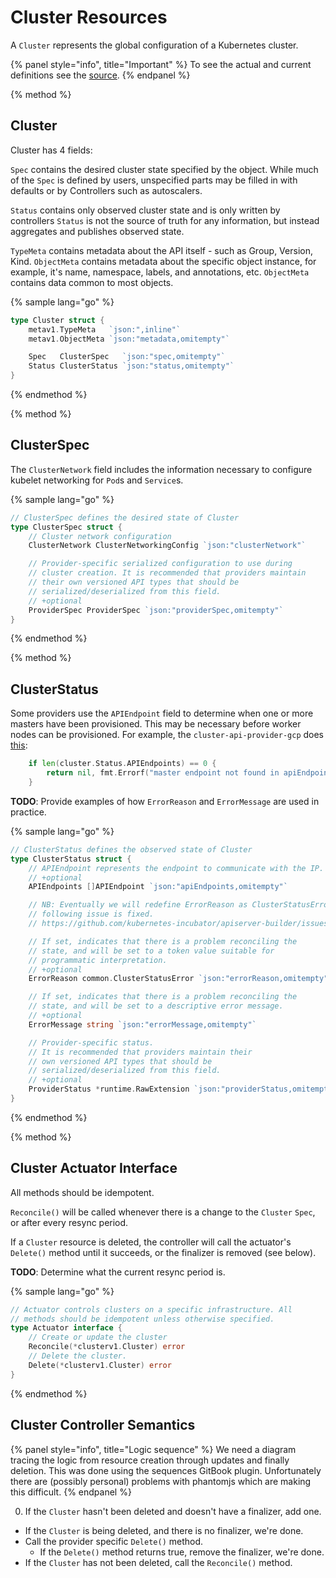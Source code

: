 
# Cluster Resources

A `Cluster` represents the global configuration of a Kubernetes cluster.

{% panel style="info", title="Important" %}
To see the actual and current definitions see the [source](#cluster_source).
{% endpanel %}

{% method %}
## Cluster

Cluster has 4 fields:

`Spec` contains the desired cluster state specified by the object. While much
of the `Spec` is defined by users, unspecified parts may be filled in with
defaults or by Controllers such as autoscalers.

`Status` contains only observed cluster state and is only written by controllers
`Status` is not the source of truth for any information, but instead aggregates
and publishes observed state.

`TypeMeta` contains metadata about the API itself - such as Group, Version, 
Kind. `ObjectMeta` contains metadata about the specific object instance, for
example, it's name, namespace, labels, and annotations, etc. `ObjectMeta` 
contains data common to most objects.

{% sample lang="go" %}
```go
type Cluster struct {
	metav1.TypeMeta   `json:",inline"`
	metav1.ObjectMeta `json:"metadata,omitempty"`

	Spec   ClusterSpec   `json:"spec,omitempty"`
	Status ClusterStatus `json:"status,omitempty"`
}
```
{% endmethod %}

{% method %}
## ClusterSpec

The `ClusterNetwork` field includes the information necessary to configure
kubelet networking for `Pod`s and `Service`s.

{% sample lang="go" %}
```go
// ClusterSpec defines the desired state of Cluster
type ClusterSpec struct {
	// Cluster network configuration
	ClusterNetwork ClusterNetworkingConfig `json:"clusterNetwork"`

	// Provider-specific serialized configuration to use during
	// cluster creation. It is recommended that providers maintain
	// their own versioned API types that should be
	// serialized/deserialized from this field.
	// +optional
	ProviderSpec ProviderSpec `json:"providerSpec,omitempty"`
}
```
{% endmethod %}

{% method %}
## ClusterStatus

Some providers use the `APIEndpoint` field to determine when one or more
masters have been provisioned. This may be necessary before worker nodes
can be provisioned. For example, the `cluster-api-provider-gcp` does [this](
https://github.com/kubernetes-sigs/cluster-api-provider-gcp/blob/f3145d8810a5c7fc434ddb5577699b4deb1b5fa6/pkg/cloud/google/metadata.go#L43):

```go
	if len(cluster.Status.APIEndpoints) == 0 {
		return nil, fmt.Errorf("master endpoint not found in apiEndpoints for cluster %v", cluster)
	}
```

**TODO**: Provide examples of how `ErrorReason` and `ErrorMessage` are 
used in practice.

{% sample lang="go" %}
```go
// ClusterStatus defines the observed state of Cluster
type ClusterStatus struct {
	// APIEndpoint represents the endpoint to communicate with the IP.
	// +optional
	APIEndpoints []APIEndpoint `json:"apiEndpoints,omitempty"`

	// NB: Eventually we will redefine ErrorReason as ClusterStatusError once the
	// following issue is fixed.
	// https://github.com/kubernetes-incubator/apiserver-builder/issues/176

	// If set, indicates that there is a problem reconciling the
	// state, and will be set to a token value suitable for
	// programmatic interpretation.
	// +optional
	ErrorReason common.ClusterStatusError `json:"errorReason,omitempty"`

	// If set, indicates that there is a problem reconciling the
	// state, and will be set to a descriptive error message.
	// +optional
	ErrorMessage string `json:"errorMessage,omitempty"`

	// Provider-specific status.
	// It is recommended that providers maintain their
	// own versioned API types that should be
	// serialized/deserialized from this field.
	// +optional
	ProviderStatus *runtime.RawExtension `json:"providerStatus,omitempty"`
}
```
{% endmethod %}

{% method %}
## Cluster Actuator Interface

All methods should be idempotent.

`Reconcile()` will be called whenever there is a change to the `Cluster` 
`Spec`, or after every resync period.

If a `Cluster` resource is deleted, the controller will call the actuator's 
`Delete()` method until it succeeds, or the finalizer is removed (see below).

**TODO**: Determine what the current resync period is.

{% sample lang="go" %}
```go
// Actuator controls clusters on a specific infrastructure. All
// methods should be idempotent unless otherwise specified.
type Actuator interface {
	// Create or update the cluster
	Reconcile(*clusterv1.Cluster) error
	// Delete the cluster.
	Delete(*clusterv1.Cluster) error
}
```
{% endmethod %}

## Cluster Controller Semantics

{% panel style="info", title="Logic sequence" %}
We need a diagram tracing the logic from resource creation through updates
and finally deletion. This was done using the sequences GitBook plugin.
Unfortunately there are (possibly personal) problems with phantomjs which
are making this difficult.
{% endpanel %}

0. If the `Cluster` hasn't been deleted and doesn't have a finalizer, add one.
- If the `Cluster` is being deleted, and there is no finalizer, we're done.
- Call the provider specific `Delete()` method.
  - If the `Delete()` method returns true, remove the finalizer, we're done.
- If the `Cluster` has not been deleted, call the `Reconcile()` method.

[cluster_source]: https://github.com/kubernetes-sigs/cluster-api/blob/master/pkg/apis/cluster/v1alpha1/cluster_types.go
